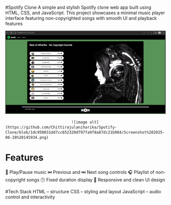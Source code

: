 #Spotify Clone
A simple and stylish Spotify clone web app built using HTML, CSS, and JavaScript. This project showcases a minimal music player interface featuring non-copyrighted songs with smooth UI and playback features

![image alt](https://github.com/Chittirajulaniharika/Spotify-Clone/blob/36426731059d99c0a49c3b5ea695c8aaa1858e31/Screenshot%202025-06-28%20145518.png)

                                 ![image alt](https://github.com/Chittirajulaniharika/Spotify-Clone/blob/1dc950831dd7cc652320d797fa9f8a87dc21b984/Screenshot%202025-06-28%20145934.png)

# Features
🎵 Play/Pause music
⏮️ Previous and ⏭️ Next song controls
🎧 Playlist of non-copyright songs
🕒 Fixed duration display
📱 Responsive and clean UI design

#Tech Stack
HTML – structure
CSS – styling and layout
JavaScript – audio control and interactivity

